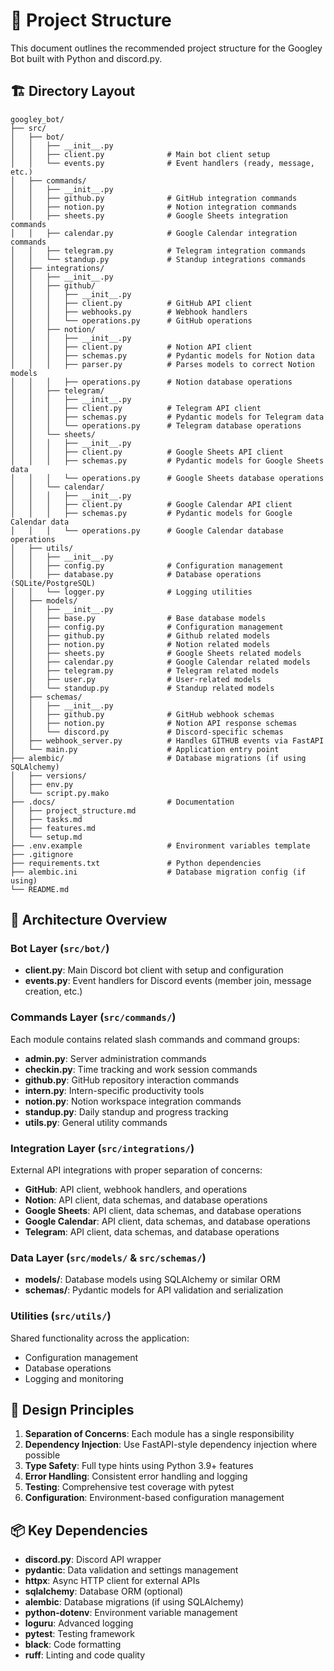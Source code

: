 # 📁 Project Structure

This document outlines the recommended project structure for the Googley Bot built with Python and discord.py.

## 🏗️ Directory Layout

```
googley_bot/
├── src/
│   ├── bot/
│   │   ├── __init__.py
│   │   ├── client.py              # Main bot client setup 
│   │   └── events.py              # Event handlers (ready, message, etc.) 
│   ├── commands/
│   │   ├── __init__.py
│   │   ├── github.py              # GitHub integration commands   
│   │   ├── notion.py              # Notion integration commands 
│   │   ├── sheets.py              # Google Sheets integration commands
│   │   ├── calendar.py            # Google Calendar integration commands
│   │   ├── telegram.py            # Telegram integration commands
│   │   └── standup.py             # Standup integrations commands
│   ├── integrations/
│   │   ├── __init__.py
│   │   ├── github/
│   │   │   ├── __init__.py
│   │   │   ├── client.py          # GitHub API client 
│   │   │   ├── webhooks.py        # Webhook handlers 
│   │   │   └── operations.py      # GitHub operations 
│   │   ├── notion/
│   │   │   ├── __init__.py
│   │   │   ├── client.py          # Notion API client 
│   │   │   ├── schemas.py         # Pydantic models for Notion data 
│   │   │   ├── parser.py          # Parses models to correct Notion models 
│   │   │   ├── operations.py      # Notion database operations
│   │   ├── telegram/
│   │   │   ├── __init__.py
│   │   │   ├── client.py          # Telegram API client 
│   │   │   ├── schemas.py         # Pydantic models for Telegram data  
│   │   │   └── operations.py      # Telegram database operations
│   │   └── sheets/ 
│   │   │   ├── __init__.py
│   │   │   ├── client.py          # Google Sheets API client 
│   │   │   ├── schemas.py         # Pydantic models for Google Sheets data
│   │   │   └── operations.py      # Google Sheets database operations
│   │   └── calendar/ 
│   │   │   ├── __init__.py
│   │   │   ├── client.py          # Google Calendar API client 
│   │   │   ├── schemas.py         # Pydantic models for Google Calendar data
│   │   │   └── operations.py      # Google Calendar database operations
│   ├── utils/
│   │   ├── __init__.py
│   │   ├── config.py              # Configuration management 
│   │   ├── database.py            # Database operations (SQLite/PostgreSQL) 
│   │   └── logger.py              # Logging utilities   
│   ├── models/
│   │   ├── __init__.py
│   │   ├── base.py                # Base database models 
│   │   ├── config.py              # Configuration management
│   │   ├── github.py              # Github related models
│   │   ├── notion.py              # Notion related models
│   │   ├── sheets.py              # Google Sheets related models
│   │   ├── calendar.py            # Google Calendar related models
│   │   ├── telegram.py            # Telegram related models
│   │   ├── user.py                # User-related models
│   │   └── standup.py             # Standup related models 
│   ├── schemas/
│   │   ├── __init__.py
│   │   ├── github.py              # GitHub webhook schemas 
│   │   ├── notion.py              # Notion API response schemas 
│   │   └── discord.py             # Discord-specific schemas  
│   ├── webhook_server.py          # Handles GITHUB events via FastAPI 
│   └── main.py                    # Application entry point
├── alembic/                       # Database migrations (if using SQLAlchemy)
│   ├── versions/
│   ├── env.py
│   └── script.py.mako
├── .docs/                         # Documentation
│   ├── project_structure.md
│   ├── tasks.md
│   ├── features.md
│   └── setup.md
├── .env.example                   # Environment variables template
├── .gitignore
├── requirements.txt               # Python dependencies
├── alembic.ini                    # Database migration config (if using)
└── README.md
```

## 🧩 Architecture Overview

### Bot Layer (`src/bot/`)
- **client.py**: Main Discord bot client with setup and configuration
- **events.py**: Event handlers for Discord events (member join, message creation, etc.)

### Commands Layer (`src/commands/`)
Each module contains related slash commands and command groups:
- **admin.py**: Server administration commands
- **checkin.py**: Time tracking and work session commands
- **github.py**: GitHub repository interaction commands
- **intern.py**: Intern-specific productivity tools
- **notion.py**: Notion workspace integration commands
- **standup.py**: Daily standup and progress tracking
- **utils.py**: General utility commands

### Integration Layer (`src/integrations/`)
External API integrations with proper separation of concerns:
- **GitHub**: API client, webhook handlers, and operations
- **Notion**: API client, data schemas, and database operations
- **Google Sheets**: API client, data schemas, and database operations
- **Google Calendar**: API client, data schemas, and database operations
- **Telegram**: API client, data schemas, and database operations

### Data Layer (`src/models/` & `src/schemas/`)
- **models/**: Database models using SQLAlchemy or similar ORM
- **schemas/**: Pydantic models for API validation and serialization

### Utilities (`src/utils/`)
Shared functionality across the application:
- Configuration management
- Database operations
- Logging and monitoring

## 🔧 Design Principles

1. **Separation of Concerns**: Each module has a single responsibility
2. **Dependency Injection**: Use FastAPI-style dependency injection where possible
3. **Type Safety**: Full type hints using Python 3.9+ features
4. **Error Handling**: Consistent error handling and logging
5. **Testing**: Comprehensive test coverage with pytest
6. **Configuration**: Environment-based configuration management

## 📦 Key Dependencies

- **discord.py**: Discord API wrapper
- **pydantic**: Data validation and settings management
- **httpx**: Async HTTP client for external APIs
- **sqlalchemy**: Database ORM (optional)
- **alembic**: Database migrations (if using SQLAlchemy)
- **python-dotenv**: Environment variable management
- **loguru**: Advanced logging
- **pytest**: Testing framework
- **black**: Code formatting
- **ruff**: Linting and code quality 